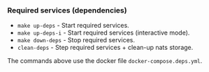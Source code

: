 ### Required services (dependencies)

- `make up-deps` - Start required services.
- `make up-deps-i` - Start required services (interactive mode).
- `make down-deps` - Stop required services.
- `clean-deps` - Step required services + clean-up nats storage.

The commands above use the docker file `docker-compose.deps.yml`.

